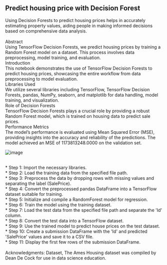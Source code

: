 ## Predict housing price with Decision Forest<br>
Using Decision Forests to predict housing prices helps in accurately estimating property values, aiding people in making informed decisions based on comprehensive data analysis.<br>
<br>
Abstract<br>
Using TensorFlow Decision Forests, we predict housing prices by training a Random Forest model on a dataset. This process involves data preprocessing, model training, and evaluation.
<br>
Introduction<br>
This notebook demonstrates the use of TensorFlow Decision Forests to predict housing prices, showcasing the entire workflow from data preprocessing to model evaluation.
<br>
Libraries Used<br>
We utilize several libraries including TensorFlow, TensorFlow Decision Forests, pandas, NumPy, seaborn, and matplotlib for data handling, model training, and visualization.
<br>
Role of Decision Forests<br>
TensorFlow Decision Forests plays a crucial role by providing a robust Random Forest model, which is trained on housing data to predict sale prices.
<br>
Performance Metrics<br>
The model’s performance is evaluated using Mean Squared Error (MSE), providing insights into the accuracy and reliability of the predictions. The model achieved an MSE of 1173813248.0000 on the validation set.
<br>

![image](https://github.com/carrickcheah/predict_house_price/assets/138642124/d8c6d0e0-0f3a-4dc3-b0d8-1820c979ca30)


<br>
* Step 1: Import the necessary libraries.<br>
* Step 2: Load the training data from the specified file path.<br>
* Step 3: Preprocess the data by dropping rows with missing values and separating the label (SalePrice).<br>
* Step 4: Convert the preprocessed pandas DataFrame into a TensorFlow dataset suitable for training.<br>
* Step 5: Initialize and compile a RandomForest model for regression.<br>
* Step 6: Train the model using the training dataset.<br>
* Step 7: Load the test data from the specified file path and separate the 'Id' column.<br>
* Step 8: Convert the test data into a TensorFlow dataset.<br>
* Step 9: Use the trained model to predict house prices on the test dataset.<br>
* Step 10: Create a submission DataFrame with the 'Id' and predicted 'SalePrice' values and save it to a CSV file.<br>
* Step 11: Display the first few rows of the submission DataFrame.<br>
<br>
Acknowledgments: Dataset, The Ames Housing dataset was compiled by Dean De Cock for use in data science education.  <br>

